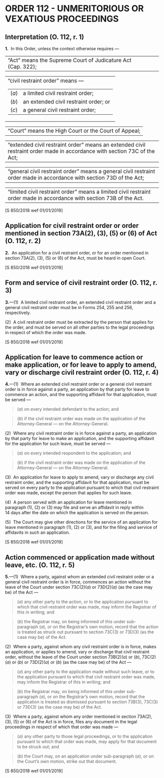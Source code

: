 # ORDER 112 - UNMERITORIOUS OR VEXATIOUS PROCEEDINGS

## Interpretation (O. 112, r. 1)

**1.**  In this Order, unless the context otherwise requires —

<table width="100%"><tbody><tr><td class="def" style="font-size:13pt">“Act” means the Supreme Court of Judicature Act (Cap.&nbsp;322);</td></tr></tbody></table>

<table width="100%"><tbody><tr><td class="def" style="font-size:13pt">“civil restraint order” means&nbsp;—<table class="p1_1" style="font-size:13pt" width="100%"><tbody><tr><td class="p1DefNo">(<em>a</em>)</td><td class="pDefTxt">a limited civil restraint order;</td></tr><tr><td class="p1DefNo">(<em>b</em>)</td><td class="pDefTxt">an extended civil restraint order; or</td></tr><tr><td class="p1DefNo">(<em>c</em>)</td><td class="pDefTxt">a general civil restraint order;</td></tr></tbody></table></td></tr></tbody></table>

<table width="100%"><tbody><tr><td class="def" style="font-size:13pt">“Court” means the High Court or the Court of Appeal;</td></tr></tbody></table>

<table width="100%"><tbody><tr><td class="def" style="font-size:13pt">“extended civil restraint order” means an extended civil restraint order made in accordance with section&nbsp;73C of the Act;</td></tr></tbody></table>

<table width="100%"><tbody><tr><td class="def" style="font-size:13pt">“general civil restraint order” means a general civil restraint order made in accordance with section&nbsp;73D of the Act;</td></tr></tbody></table>

<table width="100%"><tbody><tr><td class="def" style="font-size:13pt">“limited civil restraint order” means a limited civil restraint order made in accordance with section&nbsp;73B of the Act.</td></tr></tbody></table>

<div class="amendNote">[S 850/2018 wef 01/01/2019]</div>

## Application for civil restraint order or order mentioned in section 73A(2), (3), (5) or (6) of Act (O. 112, r. 2)

**2.**  An application for a civil restraint order, or for an order mentioned in section 73A(2), (3), (5) or (6) of the Act, must be heard in open Court.

<div class="amendNote">[S 850/2018 wef 01/01/2019]</div>

## Form and service of civil restraint order (O. 112, r. 3)

**3.**—(1)  A limited civil restraint order, an extended civil restraint order and a general civil restraint order must be in Forms 254, 255 and 256, respectively.



(2)  A civil restraint order must be extracted by the person that applies for the order, and must be served on all other parties to the legal proceedings in respect of which the order was made.  
<div class="amendNote">[S 850/2018 wef 01/01/2019]</div>

## Application for leave to commence action or make application, or for leave to apply to amend, vary or discharge civil restraint order (O. 112, r. 4)

**4.**—(1)  Where an extended civil restraint order or a general civil restraint order is in force against a party, an application by that party for leave to commence an action, and the supporting affidavit for that application, must be served —

>(_a_) on every intended defendant to the action; and

>(_b_) if the civil restraint order was made on the application of the Attorney-General — on the Attorney-General.



(2)  Where any civil restraint order is in force against a party, an application by that party for leave to make an application, and the supporting affidavit for the application for such leave, must be served —

>(_a_) on every intended respondent to the application; and

>(_b_) if the civil restraint order was made on the application of the Attorney-General — on the Attorney-General.



(3)  An application for leave to apply to amend, vary or discharge any civil restraint order, and the supporting affidavit for that application, must be served on every party to the application pursuant to which that civil restraint order was made, except the person that applies for such leave.



(4)  A person served with an application for leave mentioned in paragraph (1), (2) or (3) may file and serve an affidavit in reply within 14 days after the date on which the application is served on the person.



(5)  The Court may give other directions for the service of an application for leave mentioned in paragraph (1), (2) or (3), and for the filing and service of affidavits in such an application.  
<div class="amendNote">[S 850/2018 wef 01/01/2019]</div>

## Action commenced or application made without leave, etc. (O. 112, r. 5)

**5.**—(1)  Where a party, against whom an extended civil restraint order or a general civil restraint order is in force, commences an action without the leave of the Court under section 73C(2)(_a_) or 73D(2)(_a_) (as the case may be) of the Act —

>(_a_) any other party to the action, or to the application pursuant to which that civil restraint order was made, may inform the Registrar of this in writing; and

>(_b_) the Registrar may, on being informed of this under sub-paragraph (_a_), or on the Registrar’s own motion, record that the action is treated as struck out pursuant to section 73C(3) or 73D(3) (as the case may be) of the Act.



(2)  Where a party, against whom any civil restraint order is in force, makes an application, or applies to amend, vary or discharge that civil restraint order, without the leave of the Court under section 73B(2)(_a_) or (_b_), 73C(2)(_a_) or (_b_) or 73D(2)(_a_) or (_b_) (as the case may be) of the Act —

>(_a_) any other party to the application made without such leave, or to the application pursuant to which that civil restraint order was made, may inform the Registrar of this in writing; and

>(_b_) the Registrar may, on being informed of this under sub-paragraph (_a_), or on the Registrar’s own motion, record that the application is treated as dismissed pursuant to section 73B(3), 73C(3) or 73D(3) (as the case may be) of the Act.



(3)  Where a party, against whom any order mentioned in section 73A(2), (3), (5) or (6) of the Act is in force, files any document in the legal proceedings in respect of which that order was made —

>(_a_) any other party to those legal proceedings, or to the application pursuant to which that order was made, may apply for that document to be struck out; and

>(_b_) the Court may, on an application under sub-paragraph (_a_), or on the Court’s own motion, strike out that document.  
<div class="amendNote">[S 850/2018 wef 01/01/2019]</div>
